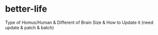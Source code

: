 # better-life
Type of Homus/Human &amp; Different of Brain Size &amp; How to Update it (need update &amp; patch &amp; batch)

